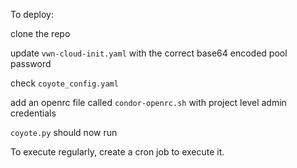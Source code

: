 To deploy:

clone the repo

update `vwn-cloud-init.yaml` with the correct base64 encoded pool password

check `coyote_config.yaml`

add an openrc file called `condor-openrc.sh` with project level admin credentials

`coyote.py` should now run

To execute regularly, create a cron job to execute it.
